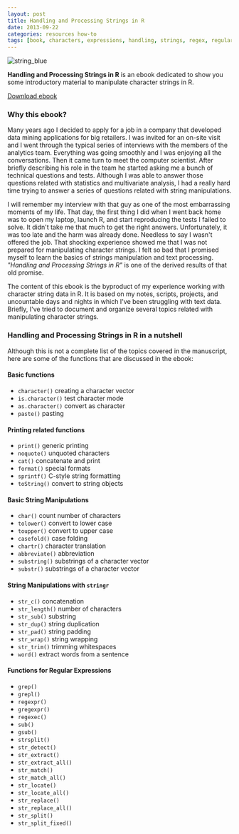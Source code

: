 ```yaml
---
layout: post
title: Handling and Processing Strings in R
date: 2013-09-22
categories: resources how-to
tags: [book, characters, expressions, handling, strings, regex, regular, text, stringr]
---
```


<img class="centered" src="http://farm8.staticflickr.com/7428/11440428013_dd9e6f064d_c.jpg" alt="string_blue">

**Handling and Processing Strings in R** is an ebook dedicated to show you some 
introductory material to manipulate character strings in R.

<!--more-->

[Download ebook](/Handling_and_Processing_Strings_in_R.pdf)</a>



### Why this ebook?

Many years ago I decided to apply for a job in a company that developed data mining 
applications for big retailers. I was invited for an on-site visit and I went through 
the typical series of interviews with the members of the analytics team. Everything was 
going smoothly and I was enjoying all the conversations. Then it came turn to meet the 
computer scientist. After briefly describing his role in the team he started asking me 
a bunch of technical questions and tests. Although I was able to answer those questions 
related with statistics and multivariate analysis, I had a really hard time trying to 
answer a series of questions related with string manipulations. 

I will remember my interview with that guy as one of the most embarrassing moments of my 
life. That day, the first thing I did when I went back home was to open my laptop, launch 
R, and start reproducing the tests I failed to solve. It didn't take me that much to get 
the right answers. Unfortunately, it was too late and the harm was already done. Needless 
to say I wasn't offered the job. That shocking experience showed me that I was not 
prepared for manipulating character strings. I felt so bad that I promised myself to 
learn the basics of strings manipulation and text processing. 
*"Handling and Processing Strings in R"* is one of the derived results of that old promise.

The content of this ebook is the byproduct of my experience working with character 
string data in R. It is based on my notes, scripts, projects, and uncountable days and 
nights in which I've been struggling with text data. Briefly, I've tried to document 
and organize several topics related with manipulating character strings.


### Handling and Processing Strings in R in a nutshell

Although this is not a complete list of the topics covered in the manuscript, here are 
some of the functions that are discussed in the ebook:

#### Basic functions

- ```character()``` creating a character vector
- ```is.character()``` test character mode
- ```as.character()``` convert as character
- ```paste()``` pasting


#### Printing related functions

- ```print()``` generic printing
- ```noquote()``` unquoted characters
- ```cat()``` concatenate and print
- ```format()``` special formats
- ```sprintf()``` C-style string formatting
- ```toString()``` convert to string objects


#### Basic String Manipulations

- ```char()``` count number of characters
- ```tolower()``` convert to lower case
- ```toupper()``` convert to upper case
- ```casefold()``` case folding
- ```chartr()``` character translation
- ```abbreviate()``` abbreviation
- ```substring()``` substrings of a character vector
- ```substr()``` substrings of a character vector


#### String Manipulations with ```stringr```

- ```str_c()``` concatenation
- ```str_length()``` number of characters
- ```str_sub()``` substring
- ```str_dup()``` string duplication
- ```str_pad()``` string padding
- ```str_wrap()``` string wrapping
- ```str_trim()``` trimming whitespaces
- ```word()``` extract words from a sentence


#### Functions for Regular Expressions

- ```grep()```
- ```grepl()```
- ```regexpr()```
- ```gregexpr()```
- ```regexec()```
- ```sub()```
- ```gsub()```
- ```strsplit()```
- ```str_detect()```
- ```str_extract()```
- ```str_extract_all()```
- ```str_match()```
- ```str_match_all()```
- ```str_locate()```
- ```str_locate_all()```
- ```str_replace()```
- ```str_replace_all()```
- ```str_split()```
- ```str_split_fixed()```

